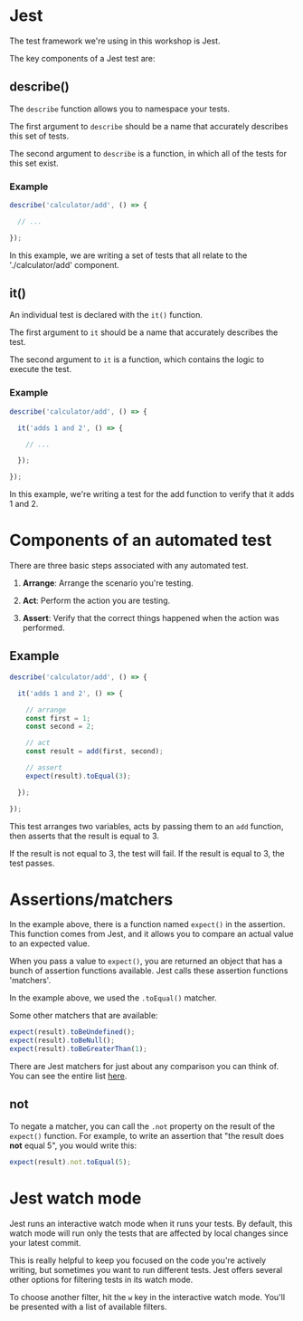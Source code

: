 # Jest

The test framework we're using in this workshop is Jest. 

The key components of a Jest test are:

## describe()

The `describe` function allows you to namespace your tests. 

The first argument to `describe` should be a name that accurately describes this set of tests.

The second argument to `describe` is a function, in which all of the tests for this set exist.

### Example

```js
describe('calculator/add', () => {

  // ...

});
```

In this example, we are writing a set of tests that all relate to the './calculator/add' component.

## it()

An individual test is declared with the `it()` function. 

The first argument to `it` should be a name that accurately describes the test.

The second argument to `it` is a function, which contains the logic to execute the test.

### Example

```js
describe('calculator/add', () => {

  it('adds 1 and 2', () => {

    // ...

  });

});
```

In this example, we're writing a test for the add function to verify that it adds 1 and 2.

# Components of an automated test

There are three basic steps associated with any automated test.

1. **Arrange**: Arrange the scenario you're testing. 

2. **Act**: Perform the action you are testing.

3. **Assert**: Verify that the correct things happened when the action was performed.

## Example

```js
describe('calculator/add', () => {

  it('adds 1 and 2', () => {

    // arrange
    const first = 1;
    const second = 2;

    // act
    const result = add(first, second);

    // assert
    expect(result).toEqual(3);

  });

});
```

This test arranges two variables, acts by passing them to an `add` function, then asserts that the result is equal to 3.

If the result is not equal to 3, the test will fail. If the result is equal to 3, the test passes.

# Assertions/matchers

In the example above, there is a function named `expect()` in the assertion. This function comes from Jest, and it allows you to compare an actual value to an expected value. 

When you pass a value to `expect()`, you are returned an object that has a bunch of assertion functions available. Jest calls these assertion functions 'matchers'.

In the example above, we used the `.toEqual()` matcher. 

Some other matchers that are available:

```js
expect(result).toBeUndefined();
expect(result).toBeNull();
expect(result).toBeGreaterThan(1);
```

There are Jest matchers for just about any comparison you can think of. You can see the entire list [here](https://jestjs.io/docs/en/expect).

## not

To negate a matcher, you can call the `.not` property on the result of the `expect()` function. For example, to write an assertion that "the result does **not** equal 5", you would write this: 

```js
expect(result).not.toEqual(5);
```

# Jest watch mode

Jest runs an interactive watch mode when it runs your tests. By default, this watch mode will run only the tests that are affected by local changes since your latest commit. 

This is really helpful to keep you focused on the code you're actively writing, but sometimes you want to run different tests. Jest offers several other options for filtering tests in its watch mode.

To choose another filter, hit the `w` key in the interactive watch mode. You'll be presented with a list of available filters.
